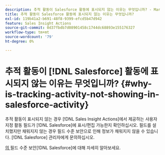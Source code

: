 ```yaml
---
description: 추적 활동이 Salesforce 활동에 표시되지 않는 이유는 무엇입니까? - Marketo 문서 - 제품 설명서
title: 추적 활동이 Salesforce 활동에 표시되지 않는 이유는 무엇입니까?
exl-id: 119b41a2-b691-48f8-9399-efcd5b47d942
feature: Sales Insight Actions
source-git-commit: 0d37fbdb7d08901458c1744dc68893e155176327
workflow-type: tm+mt
source-wordcount: '79'
ht-degree: 0%

---
```


# 추적 활동이 [!DNL Salesforce] 활동에 표시되지 않는 이유는 무엇입니까? {#why-is-tracking-activity-not-showing-in-salesforce-activity}

추적 활동이 표시되지 않는 경우 [!DNL Sales Insight Actions]에서 제공하는 사용자 지정 활동 필드가 [!DNL Salesforce]에 표시/편집 가능한지 확인하십시오. 필드를 설치했지만 채워지지 않는 경우 필드 수준 보안으로 인해 정보가 채워지지 않을 수 있습니다. [!DNL Salesforce] 관리자에게 문의하십시오.

[의 ](https://help.salesforce.com/articleView?id=admin_fls.htm&type=5)필드 수준 보안[!DNL Salesforce]에 대해 자세히 알아보세요.
